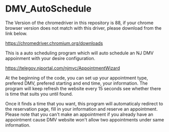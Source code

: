# DMV_AutoSchedule

The Version of the chromedriver in this repository is 88, if your chrome browser version does not match with this driver, please download from the link below.

https://chromedriver.chromium.org/downloads

This is a auto scheduling program which will auto schedule an NJ DMV appoinment with your desire configuration.

https://telegov.njportal.com/njmvc/AppointmentWizard

At the beginning of the code, you can set up your appointment type, prefered DMV, prefered starting and end time, your information. The program will keep refresh the website every 15 seconds see whether there is time that suits you until found.

Once it finds a time that you want, this program will automaticaly redirect to the reservation page, fill in your information and reserve an appointment. Please note that you can't make an appointment if you already have an appointment cause DMV website won't allow two appointments under same information.
